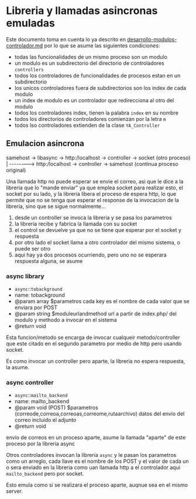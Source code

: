 
# Libreria y llamadas asincronas emuladas

Este documento toma en cuenta lo ya descrito en [desarrollo-modulos-controlador.md](desarrollo-modulos-controlador.md)
por lo que se asume las siguientes condiciones:

* todas las funcionalidades de un mismo proceso son un modulo
* un modulo es un subdirectorio del directorio de controladores `controllers`
* todos los controladores de funcionalidades de procesos estan en un subdirectorio
* los unicos controladores fuera de subdirectorios son los index de cada modulo
* un index de modulo es un controlador que redirecciona al otro del modulo
* todos los controladores index, tienen la palabra `index` en su nombre
* todos los directorios de controladores comienzan por la letra `m`
* todos lso controladores extienden de la clase `YA_Controller`

## Emulacion asincrona

samehost -> libasync -> http:/localhost -> controller -> socket (otro proceso)
              |
              --------> http:/localhost -> controller -> samehost (continua proceso original)

Una llamada http no puede esperar se envie el correo, asi que le dice 
a la libreria que lo "mande enviar" ya que emplea socket para realizar esto, 
el socket por su lado, y la libreria libera el proceso de espera http, 
lo que permite que no se tenga que esperar el response de la invocacion 
de la libreria, sino que se sigue normalmente...

1. desde un controller se invoca la libreria y se pasa los parametros
2. la libreria recibe y fabrica la llamada con su socket
3. el control se devuelve ya que no se tiene que esperar por el socket y respuesta
4. por otro lado el socket llama a otro controlador del mismo sistema, o puede ser otro
5. aqui hay ya dos procesos ocurriendo, pero uno no se esperara respuesta alguna, se asume

### async library

* `async`::`tobackground`
 * name: tobackground 
 * @param array $parametros cada key es el nombre de cada valor que se enviara por POST
 * @param string $moduleurlandmethod url a partir de index.php/ del modulo y methodo a invocar en el sistema
 * @return void

Esta funcion/metodo se encarga de invocar cualqueir metodo/controller que
este citado en el segundo parametro por medio de http pero usando socket.

Es como invocar un controller pero aparte, la libreria no espera respuesta, la asume.

### async controller

* `async`::`mailto_backend`
 * name: mailto_backend 
 * @param void (POST) $parametros (correode,correoa,correoas,correome,rutaarchivo) datos del envio del correo incluido el adjunto
 * @return void

envio de correos en un proceso aparte, asume la llamada "aparte" de este proceso por la libreria async

Otros controladores invocan la libreria `async` y le pasan los parametros como un arreglo, 
cada llave es el nombre de los POST y el valor de cada un o sera enviado en la libreria 
como uan llamada http a el controlador aqui `mailto_backend` pero por socket.

Esto emula como si se realizara el proceso aparte, auqnue sea en el mismo server.